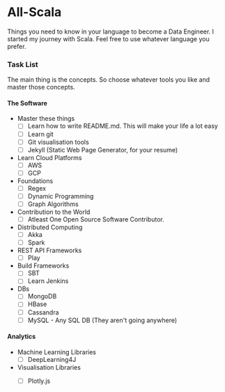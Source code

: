 # All-Scala
Things you need to know in your language to become a Data Engineer. I started my journey with Scala. Feel free to use whatever language you prefer.

### Task List
The main thing is the concepts. So choose whatever tools you like and master those concepts.

#### The Software
- Master these things
    - [ ] Learn how to write README.md. This will make your life a lot easy
    - [ ] Learn git
    - [ ] Git visualisation tools
    - [ ] Jekyll (Static Web Page Generator, for your resume)
- Learn Cloud Platforms
    - [ ] AWS
    - [ ] GCP
- Foundations
    - [ ] Regex
    - [ ] Dynamic Programming
    - [ ] Graph Algorithms
- Contribution to the World
    - [ ] Atleast One Open Source Software Contributor.
- Distributed Computing
    - [ ] Akka
    - [ ] Spark
- REST API Frameworks
    - [ ] Play 
- Build Frameworks
    - [ ] SBT 
    - [ ] Learn Jenkins
- DBs
    - [ ] MongoDB
    - [ ] HBase
    - [ ] Cassandra
    - [ ] MySQL - Any SQL DB (They aren't going anywhere)

#### Analytics
- Machine Learning Libraries
    - [ ] DeepLearning4J
- Visualisation Libraries
    - [ ] Plotly.js
 
    